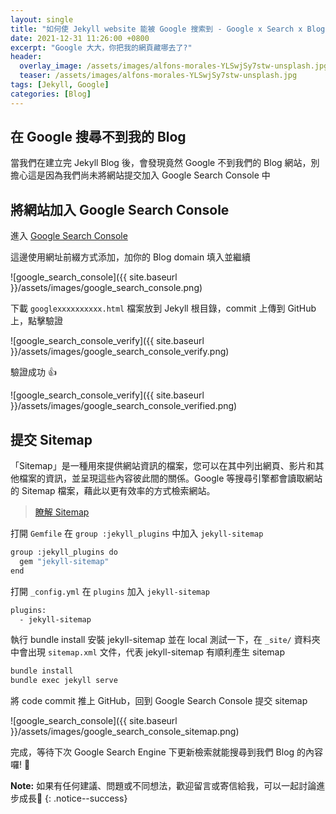 ```yaml
---
layout: single
title: "如何使 Jekyll website 能被 Google 搜索到 - Google x Search x Blog"
date: 2021-12-31 11:26:00 +0800
excerpt: "Google 大大，你把我的網頁藏哪去了?"
header:
  overlay_image: /assets/images/alfons-morales-YLSwjSy7stw-unsplash.jpg
  teaser: /assets/images/alfons-morales-YLSwjSy7stw-unsplash.jpg
tags: [Jekyll, Google]
categories: [Blog]
---
```


## 在 Google 搜尋不到我的 Blog

當我們在建立完 Jekyll Blog 後，會發現竟然 Google 不到我們的 Blog 網站，別擔心這是因為我們尚未將網站提交加入 Google Search Console 中

## 將網站加入 Google Search Console

進入 [Google Search Console](https://search.google.com/search-console/welcome?hl=zh-CN&utm_source=about-page&pli=1)

這邊使用網址前綴方式添加，加你的 Blog domain 填入並繼續

![google_search_console]({{ site.baseurl }}/assets/images/google_search_console.png)

下載 `googlexxxxxxxxxx.html` 檔案放到 Jekyll 根目錄，commit 上傳到 GitHub 上，點擊驗證

![google_search_console_verify]({{ site.baseurl }}/assets/images/google_search_console_verify.png)

驗證成功 👍

![google_search_console_verify]({{ site.baseurl }}/assets/images/google_search_console_verified.png)

## 提交 Sitemap

「Sitemap」是一種用來提供網站資訊的檔案，您可以在其中列出網頁、影片和其他檔案的資訊，並呈現這些內容彼此間的關係。Google 等搜尋引擎都會讀取網站的 Sitemap 檔案，藉此以更有效率的方式檢索網站。

> [瞭解 Sitemap](https://developers.google.com/search/docs/advanced/sitemaps/overview?hl=zh-tw)

打開 `Gemfile` 在 `group :jekyll_plugins` 中加入 `jekyll-sitemap`

```bash
group :jekyll_plugins do
  gem "jekyll-sitemap"
end
```

打開 `_config.yml` 在 `plugins` 加入 `jekyll-sitemap`

```bash
plugins:
  - jekyll-sitemap
```

執行 bundle install 安裝 jekyll-sitemap 並在 local 測試一下，在 `_site/` 資料夾中會出現 `sitemap.xml` 文件，代表 jekyll-sitemap 有順利產生 sitemap

```bash
bundle install
bundle exec jekyll serve
```

將 code commit 推上 GitHub，回到 Google Search Console 提交 sitemap

![google_search_console]({{ site.baseurl }}/assets/images/google_search_console_sitemap.png)

完成，等待下次 Google Search Engine 下更新檢索就能搜尋到我們 Blog 的內容囉! 🙌

**Note:** 如果有任何建議、問題或不同想法，歡迎留言或寄信給我，可以一起討論進步成長🙂
{: .notice--success}